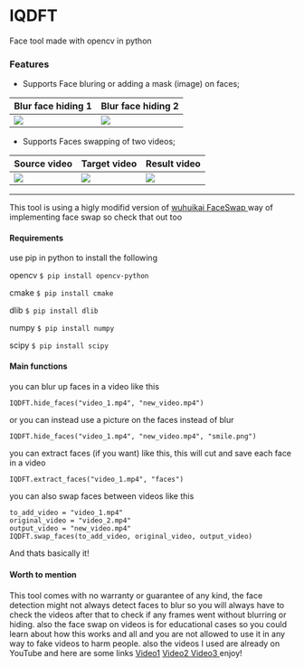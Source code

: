 # IQDFT
Face tool made with opencv in python

### Features

- Supports Face bluring or adding a mask (image) on faces;

| Blur face hiding 1 |  Blur face hiding 2 |
| --- | --- |
|![](https://github.com/karrarkazuya/IQDFT/blob/master/redme_media/blur_1.gif) | ![](https://github.com/karrarkazuya/IQDFT/blob/master/redme_media/blur_2.gif) |

- Supports Faces swapping of two videos;

| Source video |  Target video |  Result video |
| --- | --- | --- |
|![](https://github.com/karrarkazuya/IQDFT/blob/master/redme_media/swap_1.gif) | ![](https://github.com/karrarkazuya/IQDFT/blob/master/redme_media/swap_2.gif) | ![](https://github.com/karrarkazuya/IQDFT/blob/master/redme_media/swap_3.gif) |



                
----


This tool is using a higly modifid version of [wuhuikai FaceSwap ](https://github.com/wuhuikai/FaceSwap)way of implementing face swap so check that out too


#### Requirements

use pip in python to install the following

opencv
`$ pip install opencv-python`

cmake
`$ pip install cmake`

dlib
`$ pip install dlib`

numpy
`$ pip install numpy`

scipy
`$ pip install scipy`

#### Main functions

you can blur up faces in a video like this

    IQDFT.hide_faces("video_1.mp4", "new_video.mp4")
or you can instead use a picture on the faces instead of blur

    IQDFT.hide_faces("video_1.mp4", "new_video.mp4", "smile.png")
you can extract faces (if you want) like this, this will cut and save each face in a video

    IQDFT.extract_faces("video_1.mp4", "faces")
you can also swap faces between videos like this

    to_add_video = "video_1.mp4"
    original_video = "video_2.mp4"
    output_video = "new_video.mp4"
    IQDFT.swap_faces(to_add_video, original_video, output_video)
    
And thats basically it!


#### Worth to mention　

This tool comes with no warranty or guarantee of any kind, the face detection might not always detect faces to blur so you will always have to check the videos after that to check if any frames went without blurring or hiding. also the face swap on videos is for educational cases so you could learn about how this works and all and you are not allowed to use it in any way to fake videos to harm people.
also the videos I used are already on YouTube and here are some links
[Video1](https://www.youtube.com/watch?v=Vw1JqbvgZCc)
[Video2 ](https://www.youtube.com/watch?v=C-Zj0tfZY6o)
[Video3 ](https://www.youtube.com/watch?v=zkIfCo2JxJY)
enjoy!

